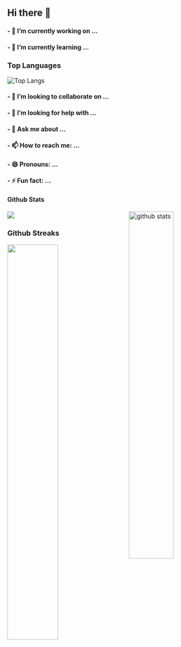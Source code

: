 ## Hi there 👋

<!--
**sofiahinojosa/sofiahinojosa** is a ✨ _special_ ✨ repository because its `README.md` (this file) appears on your GitHub profile.

Here are some ideas to get you started:

- 🔭 I’m currently working on ...
- 🌱 I’m currently learning ...
- 👯 I’m looking to collaborate on ...
- 🤔 I’m looking for help with ...
- 💬 Ask me about ...
- 📫 How to reach me: ...
- 😄 Pronouns: ...
- ⚡ Fun fact: ...
-->

#### - 🔭 I’m currently working on ...
#### - 🌱 I’m currently learning ...
### Top Languages
 ![Top Langs](https://github-readme-stats.vercel.app/api/top-langs/?username=sofiahinojosa&layout=compact)

#### - 👯 I’m looking to collaborate on ...
#### - 🤔 I’m looking for help with ...
#### - 💬 Ask me about ...
#### - 📫 How to reach me: ...
#### - 😄 Pronouns: ...
#### - ⚡ Fun fact: ...
#### Github Stats
<img src="https://github-readme-stats.vercel.app/api?username=sofiahinojosa&show_icons=true&theme=gotham" alt="github stats" width="45%" align="right"/>

<img src="https://img.shields.io/endpoint?url=/twitter/follow/:user?label=Follow&style" /> 

### Github Streaks
<img src="https://github-readme-streak-stats.herokuapp.com/?user=kritika-pattalam&theme=dark" width="48%" >


<!-- ![Visitor Count](https://profile-counter.glitch.me/sofiahinojosa/count.svg) -->
